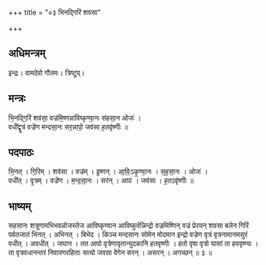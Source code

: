 +++
title = "०३ भिनद्गिरिं शवसा"

+++
## अधिमन्त्रम्
इन्द्रः। वामदेवो गौतमः। त्रिष्टुप्।

## मन्त्रः
भि॒नद्गि॒रिं शव॑सा॒ वज्र॑मि॒ष्णन्ना॑विष्कृण्वा॒नः स॑हसा॒न ओजः॑ ।  
वधी॑द्वृ॒त्रं वज्रे॑ण मन्दसा॒नः सर॒न्नापो॒ जव॑सा ह॒तवृ॑ष्णीः ॥

## पदपाठः
भि॒नत् । गि॒रिम् । शव॑सा । वज्र॑म् । इ॒ष्णन् । आ॒विः॒ऽकृ॒ण्वा॒नः । स॒ह॒सा॒नः । ओजः॑ ।  
वधी॑त् । वृ॒त्रम् । वज्रे॑ण । म॒न्द॒सा॒नः । सर॑न् । आपः॑ । जव॑सा । ह॒तऽवृ॑ष्णीः ॥

## भाष्यम्
सहसानः शत्रूणामभिभवन्नोजस्तेज आविष्कृण्वान आविष्कुर्वन्निन्द्रो वज्रमिष्णिन् वज्रं प्रेरयन् शवसा बलेन गिरिं पर्वतजातं भिनत् । अभिनत् । बिभेद । किञ्च मन्दसानः सोमेन मोदमान इन्द्रो वज्रेण वृत्रं वृत्रनामानमसुरं वधीत् । अवधीत् । जघान । तत आपो वृत्रेणावृतान्युदकानि हतवृष्णीः । हतो वृषा वृत्रो यासां ता हववृष्ण्यः । ता वृत्रवधानन्तरं निवारणरहिताः सत्यो जवसा वेगेन सरन् । असरन् । अगच्छन् ॥ ३ ॥